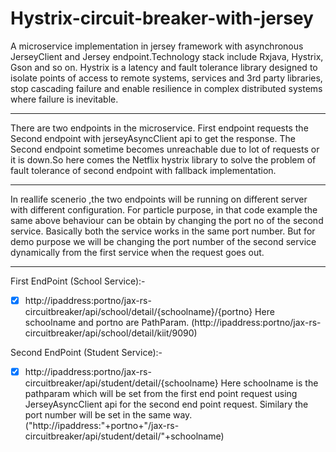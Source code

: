 # Hystrix-circuit-breaker-with-jersey
A microservice implementation in jersey framework with asynchronous JerseyClient and Jersey endpoint.Technology stack include Rxjava, Hystrix, Gson and so on. Hystrix is a latency and fault tolerance library designed to isolate points of access to remote systems, services and 3rd party libraries, stop cascading failure and enable resilience in complex distributed systems where failure is inevitable.

-----------------------------------------------------------------------------------------------------------------------------------------

There are two endpoints in the microservice. First endpoint requests the Second endpoint with jerseyAsyncClient api to get the response. The Second endpoint sometime becomes unreachable due to lot of requests or it is down.So here comes the Netflix hystrix library to solve the problem of fault tolerance of second endpoint with fallback implementation.

-----------------------------------------------------------------------------------------------------------------------------------------

In reallife scenerio ,the two endpoints will be running on different server with different configuration.
For particle purpose, in that code example the same above behaviour can be obtain by changing the port no of the second service. Basically both the service works in the same port number. But for demo purpose we will be changing the port number of the second service dynamically from the first service when the request goes out.

------------------------------------------------------------------------------------------------------------------------------------------

First EndPoint (School Service):-
- [x] http://ipaddress:portno/jax-rs-circuitbreaker/api/school/detail/{schoolname}/{portno}
Here schoolname and portno are PathParam. (http://ipaddress:portno/jax-rs-circuitbreaker/api/school/detail/kiit/9090)

Second EndPoint (Student Service):-
- [x] http://ipaddress:portno/jax-rs-circuitbreaker/api/student/detail/{schoolname}
Here schoolname is the pathparam which will be set from the first end point request using JerseyAsyncClient api for the second end point request. Similary the port number will be set in the same way. 
("http://ipaddress:"+portno+"/jax-rs-circuitbreaker/api/student/detail/"+schoolname)

